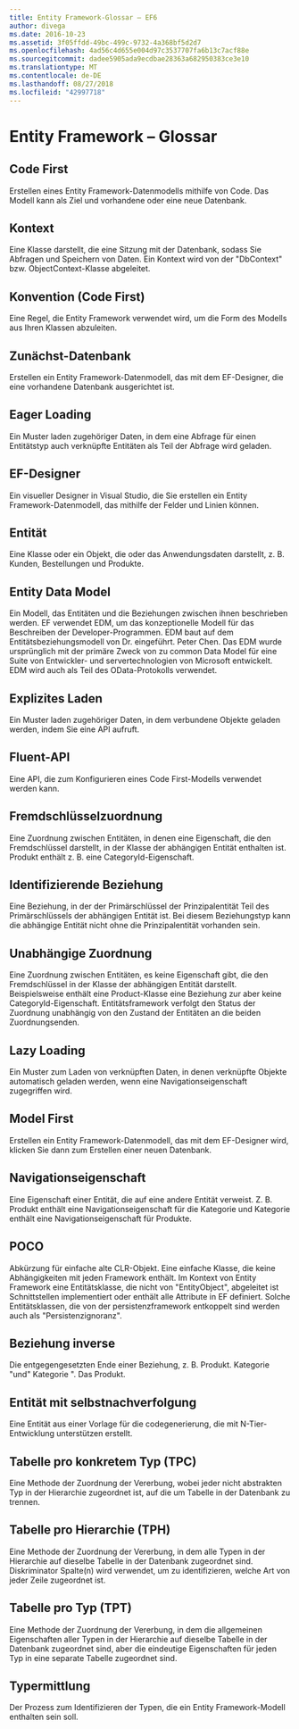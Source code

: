 ```yaml
---
title: Entity Framework-Glossar – EF6
author: divega
ms.date: 2016-10-23
ms.assetid: 3f05ffdd-49bc-499c-9732-4a368bf5d2d7
ms.openlocfilehash: 4ad56c4d655e004d97c3537707fa6b13c7acf88e
ms.sourcegitcommit: dadee5905ada9ecdbae28363a682950383ce3e10
ms.translationtype: MT
ms.contentlocale: de-DE
ms.lasthandoff: 08/27/2018
ms.locfileid: "42997718"
---
```

# <a name="entity-framework-glossary"></a>Entity Framework – Glossar
## <a name="code-first"></a>Code First
Erstellen eines Entity Framework-Datenmodells mithilfe von Code. Das Modell kann als Ziel und vorhandene oder eine neue Datenbank.

## <a name="context"></a>Kontext
Eine Klasse darstellt, die eine Sitzung mit der Datenbank, sodass Sie Abfragen und Speichern von Daten. Ein Kontext wird von der "DbContext" bzw. ObjectContext-Klasse abgeleitet.

## <a name="convention-code-first"></a>Konvention (Code First)
Eine Regel, die Entity Framework verwendet wird, um die Form des Modells aus Ihren Klassen abzuleiten.

## <a name="database-first"></a>Zunächst-Datenbank
Erstellen ein Entity Framework-Datenmodell, das mit dem EF-Designer, die eine vorhandene Datenbank ausgerichtet ist.

## <a name="eager-loading"></a>Eager Loading
Ein Muster laden zugehöriger Daten, in dem eine Abfrage für einen Entitätstyp auch verknüpfte Entitäten als Teil der Abfrage wird geladen.

## <a name="ef-designer"></a>EF-Designer
Ein visueller Designer in Visual Studio, die Sie erstellen ein Entity Framework-Datenmodell, das mithilfe der Felder und Linien können.

## <a name="entity"></a>Entität
Eine Klasse oder ein Objekt, die oder das Anwendungsdaten darstellt, z. B. Kunden, Bestellungen und Produkte.

## <a name="entity-data-model"></a>Entity Data Model
Ein Modell, das Entitäten und die Beziehungen zwischen ihnen beschrieben werden. EF verwendet EDM, um das konzeptionelle Modell für das Beschreiben der Developer-Programmen. EDM baut auf dem Entitätsbeziehungsmodell von Dr. eingeführt. Peter Chen. Das EDM wurde ursprünglich mit der primäre Zweck von zu common Data Model für eine Suite von Entwickler- und servertechnologien von Microsoft entwickelt. EDM wird auch als Teil des OData-Protokolls verwendet.

## <a name="explicit-loading"></a>Explizites Laden
Ein Muster laden zugehöriger Daten, in dem verbundene Objekte geladen werden, indem Sie eine API aufruft.

## <a name="fluent-api"></a>Fluent-API
Eine API, die zum Konfigurieren eines Code First-Modells verwendet werden kann.

## <a name="foreign-key-association"></a>Fremdschlüsselzuordnung
Eine Zuordnung zwischen Entitäten, in denen eine Eigenschaft, die den Fremdschlüssel darstellt, in der Klasse der abhängigen Entität enthalten ist. Produkt enthält z. B. eine CategoryId-Eigenschaft.

## <a name="identifying-relationship"></a>Identifizierende Beziehung
Eine Beziehung, in der der Primärschlüssel der Prinzipalentität Teil des Primärschlüssels der abhängigen Entität ist. Bei diesem Beziehungstyp kann die abhängige Entität nicht ohne die Prinzipalentität vorhanden sein.

## <a name="independent-association"></a>Unabhängige Zuordnung
Eine Zuordnung zwischen Entitäten, es keine Eigenschaft gibt, die den Fremdschlüssel in der Klasse der abhängigen Entität darstellt. Beispielsweise enthält eine Product-Klasse eine Beziehung zur aber keine CategoryId-Eigenschaft. Entitätsframework verfolgt den Status der Zuordnung unabhängig von den Zustand der Entitäten an die beiden Zuordnungsenden.

## <a name="lazy-loading"></a>Lazy Loading
Ein Muster zum Laden von verknüpften Daten, in denen verknüpfte Objekte automatisch geladen werden, wenn eine Navigationseigenschaft zugegriffen wird.

## <a name="model-first"></a>Model First
Erstellen ein Entity Framework-Datenmodell, das mit dem EF-Designer wird, klicken Sie dann zum Erstellen einer neuen Datenbank.

## <a name="navigation-property"></a>Navigationseigenschaft
Eine Eigenschaft einer Entität, die auf eine andere Entität verweist. Z. B. Produkt enthält eine Navigationseigenschaft für die Kategorie und Kategorie enthält eine Navigationseigenschaft für Produkte.

## <a name="poco"></a>POCO
Abkürzung für einfache alte CLR-Objekt. Eine einfache Klasse, die keine Abhängigkeiten mit jeden Framework enthält. Im Kontext von Entity Framework eine Entitätsklasse, die nicht von "EntityObject", abgeleitet ist Schnittstellen implementiert oder enthält alle Attribute in EF definiert. Solche Entitätsklassen, die von der persistenzframework entkoppelt sind werden auch als "Persistenzignoranz".  

## <a name="relationship-inverse"></a>Beziehung inverse
Die entgegengesetzten Ende einer Beziehung, z. B. Produkt. Kategorie "und" Kategorie ". Das Produkt.

## <a name="self-tracking-entity"></a>Entität mit selbstnachverfolgung
Eine Entität aus einer Vorlage für die codegenerierung, die mit N-Tier-Entwicklung unterstützen erstellt.

## <a name="table-per-concrete-type-tpc"></a>Tabelle pro konkretem Typ (TPC)
Eine Methode der Zuordnung der Vererbung, wobei jeder nicht abstrakten Typ in der Hierarchie zugeordnet ist, auf die um Tabelle in der Datenbank zu trennen.

## <a name="table-per-hierarchy-tph"></a>Tabelle pro Hierarchie (TPH)
Eine Methode der Zuordnung der Vererbung, in dem alle Typen in der Hierarchie auf dieselbe Tabelle in der Datenbank zugeordnet sind. Diskriminator Spalte(n) wird verwendet, um zu identifizieren, welche Art von jeder Zeile zugeordnet ist.

## <a name="table-per-type-tpt"></a>Tabelle pro Typ (TPT)
Eine Methode der Zuordnung der Vererbung, in dem die allgemeinen Eigenschaften aller Typen in der Hierarchie auf dieselbe Tabelle in der Datenbank zugeordnet sind, aber die eindeutige Eigenschaften für jeden Typ in eine separate Tabelle zugeordnet sind.

## <a name="type-discovery"></a>Typermittlung
Der Prozess zum Identifizieren der Typen, die ein Entity Framework-Modell enthalten sein soll.
